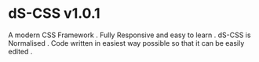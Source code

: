 # dS-CSS v1.0.1
A modern CSS Framework .
Fully Responsive and easy to learn .
dS-CSS is Normalised .
Code written in easiest way possible so that it can be easily edited .

